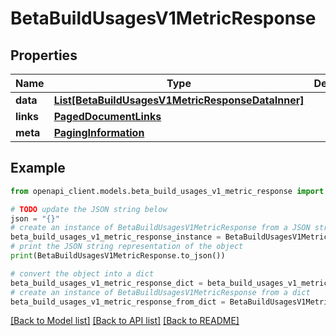 # BetaBuildUsagesV1MetricResponse


## Properties

Name | Type | Description | Notes
------------ | ------------- | ------------- | -------------
**data** | [**List[BetaBuildUsagesV1MetricResponseDataInner]**](BetaBuildUsagesV1MetricResponseDataInner.md) |  | 
**links** | [**PagedDocumentLinks**](PagedDocumentLinks.md) |  | 
**meta** | [**PagingInformation**](PagingInformation.md) |  | [optional] 

## Example

```python
from openapi_client.models.beta_build_usages_v1_metric_response import BetaBuildUsagesV1MetricResponse

# TODO update the JSON string below
json = "{}"
# create an instance of BetaBuildUsagesV1MetricResponse from a JSON string
beta_build_usages_v1_metric_response_instance = BetaBuildUsagesV1MetricResponse.from_json(json)
# print the JSON string representation of the object
print(BetaBuildUsagesV1MetricResponse.to_json())

# convert the object into a dict
beta_build_usages_v1_metric_response_dict = beta_build_usages_v1_metric_response_instance.to_dict()
# create an instance of BetaBuildUsagesV1MetricResponse from a dict
beta_build_usages_v1_metric_response_from_dict = BetaBuildUsagesV1MetricResponse.from_dict(beta_build_usages_v1_metric_response_dict)
```
[[Back to Model list]](../README.md#documentation-for-models) [[Back to API list]](../README.md#documentation-for-api-endpoints) [[Back to README]](../README.md)



